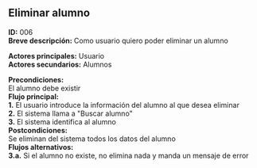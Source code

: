## Eliminar alumno
**ID:** 006  
**Breve descripción:** Como usuario quiero poder eliminar un alumno  

**Actores principales:** Usuario  
**Actores secundarios:** Alumnos

**Precondiciones:**  
El alumno debe existir  
**Flujo principal:**  
**1.** El usuario introduce la información del alumno al que desea eliminar  
**2.** El sistema llama a "Buscar alumno"  
**3.** El sistema identifica al alumno  
**Postcondiciones:**  
Se eliminan del sistema todos los datos del alumno  
**Flujos alternativos:**  
**3.a.** Si el alumno no existe, no elimina nada y manda un mensaje de error  
